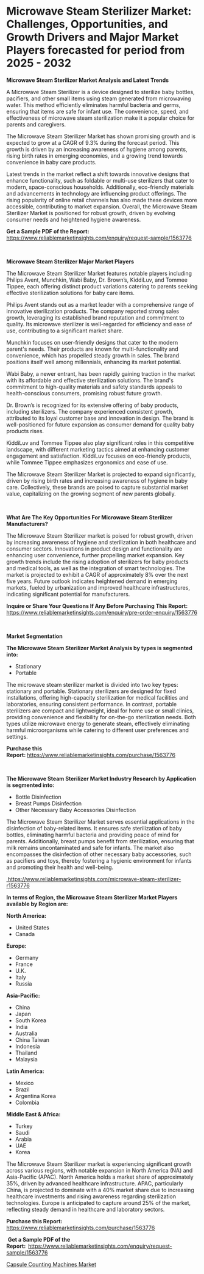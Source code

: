 <p><h1>Microwave Steam Sterilizer Market: Challenges, Opportunities, and Growth Drivers and Major Market Players forecasted for period from 2025 - 2032</h1></p><p><strong>Microwave Steam Sterilizer Market Analysis and Latest Trends</strong></p>
<p><p>A Microwave Steam Sterilizer is a device designed to sterilize baby bottles, pacifiers, and other small items using steam generated from microwaving water. This method efficiently eliminates harmful bacteria and germs, ensuring that items are safe for infant use. The convenience, speed, and effectiveness of microwave steam sterilization make it a popular choice for parents and caregivers.</p><p>The Microwave Steam Sterilizer Market has shown promising growth and is expected to grow at a CAGR of 9.3% during the forecast period. This growth is driven by an increasing awareness of hygiene among parents, rising birth rates in emerging economies, and a growing trend towards convenience in baby care products. </p><p>Latest trends in the market reflect a shift towards innovative designs that enhance functionality, such as foldable or multi-use sterilizers that cater to modern, space-conscious households. Additionally, eco-friendly materials and advancements in technology are influencing product offerings. The rising popularity of online retail channels has also made these devices more accessible, contributing to market expansion. Overall, the Microwave Steam Sterilizer Market is positioned for robust growth, driven by evolving consumer needs and heightened hygiene awareness.</p></p>
<p><strong>Get a Sample PDF of the Report:&nbsp;</strong> <a href="https://www.reliablemarketinsights.com/enquiry/request-sample/1563776?utm_campaign=2143&utm_medium=2&utm_source=Github&utm_content=ia&utm_term=22022025&utm_id=microwave-steam-sterilizer">https://www.reliablemarketinsights.com/enquiry/request-sample/1563776</a></p>
<p>&nbsp;</p>
<p><strong>Microwave Steam Sterilizer Major Market Players</strong></p>
<p><p>The Microwave Steam Sterilizer Market features notable players including Philips Avent, Munchkin, Wabi Baby, Dr. Brown’s, KiddiLuv, and Tommee Tippee, each offering distinct product variations catering to parents seeking effective sterilization solutions for baby care items.</p><p>Philips Avent stands out as a market leader with a comprehensive range of innovative sterilization products. The company reported strong sales growth, leveraging its established brand reputation and commitment to quality. Its microwave sterilizer is well-regarded for efficiency and ease of use, contributing to a significant market share.</p><p>Munchkin focuses on user-friendly designs that cater to the modern parent's needs. Their products are known for multi-functionality and convenience, which has propelled steady growth in sales. The brand positions itself well among millennials, enhancing its market potential.</p><p>Wabi Baby, a newer entrant, has been rapidly gaining traction in the market with its affordable and effective sterilization solutions. The brand's commitment to high-quality materials and safety standards appeals to health-conscious consumers, promising robust future growth.</p><p>Dr. Brown’s is recognized for its extensive offering of baby products, including sterilizers. The company experienced consistent growth, attributed to its loyal customer base and innovation in design. The brand is well-positioned for future expansion as consumer demand for quality baby products rises.</p><p>KiddiLuv and Tommee Tippee also play significant roles in this competitive landscape, with different marketing tactics aimed at enhancing customer engagement and satisfaction. KiddiLuv focuses on eco-friendly products, while Tommee Tippee emphasizes ergonomics and ease of use.</p><p>The Microwave Steam Sterilizer Market is projected to expand significantly, driven by rising birth rates and increasing awareness of hygiene in baby care. Collectively, these brands are poised to capture substantial market value, capitalizing on the growing segment of new parents globally.</p></p>
<p>&nbsp;</p>
<p><strong>What Are The Key Opportunities For Microwave Steam Sterilizer Manufacturers?</strong></p>
<p><p>The Microwave Steam Sterilizer market is poised for robust growth, driven by increasing awareness of hygiene and sterilization in both healthcare and consumer sectors. Innovations in product design and functionality are enhancing user convenience, further propelling market expansion. Key growth trends include the rising adoption of sterilizers for baby products and medical tools, as well as the integration of smart technologies. The market is projected to exhibit a CAGR of approximately 8% over the next five years. Future outlook indicates heightened demand in emerging markets, fueled by urbanization and improved healthcare infrastructures, indicating significant potential for manufacturers.</p></p>
<p><strong>Inquire or Share Your Questions If Any Before Purchasing This Report:</strong> <a href="https://www.reliablemarketinsights.com/enquiry/pre-order-enquiry/1563776?utm_campaign=2143&utm_medium=2&utm_source=Github&utm_content=ia&utm_term=22022025&utm_id=microwave-steam-sterilizer">https://www.reliablemarketinsights.com/enquiry/pre-order-enquiry/1563776</a></p>
<p>&nbsp;</p>
<p><strong>Market Segmentation</strong></p>
<p><strong>The Microwave Steam Sterilizer Market Analysis by types is segmented into:</strong></p>
<p><ul><li>Stationary</li><li>Portable</li></ul></p>
<p><p>The microwave steam sterilizer market is divided into two key types: stationary and portable. Stationary sterilizers are designed for fixed installations, offering high-capacity sterilization for medical facilities and laboratories, ensuring consistent performance. In contrast, portable sterilizers are compact and lightweight, ideal for home use or small clinics, providing convenience and flexibility for on-the-go sterilization needs. Both types utilize microwave energy to generate steam, effectively eliminating harmful microorganisms while catering to different user preferences and settings.</p></p>
<p><strong>Purchase this Report:&nbsp;</strong><a href="https://www.reliablemarketinsights.com/purchase/1563776?utm_campaign=2143&utm_medium=2&utm_source=Github&utm_content=ia&utm_term=22022025&utm_id=microwave-steam-sterilizer">https://www.reliablemarketinsights.com/purchase/1563776</a></p>
<p>&nbsp;</p>
<p><strong>The Microwave Steam Sterilizer Market Industry Research by Application is segmented into:</strong></p>
<p><ul><li>Bottle Disinfection</li><li>Breast Pumps Disinfection</li><li>Other Necessary Baby Accessories Disinfection</li></ul></p>
<p><p>The Microwave Steam Sterilizer Market serves essential applications in the disinfection of baby-related items. It ensures safe sterilization of baby bottles, eliminating harmful bacteria and providing peace of mind for parents. Additionally, breast pumps benefit from sterilization, ensuring that milk remains uncontaminated and safe for infants. The market also encompasses the disinfection of other necessary baby accessories, such as pacifiers and toys, thereby fostering a hygienic environment for infants and promoting their health and well-being.</p></p>
<p><a href="https://www.reliablemarketinsights.com/microwave-steam-sterilizer-r1563776?utm_campaign=2143&utm_medium=2&utm_source=Github&utm_content=ia&utm_term=22022025&utm_id=microwave-steam-sterilizer">&nbsp;https://www.reliablemarketinsights.com/microwave-steam-sterilizer-r1563776</a></p>
<p><strong>In terms of Region, the Microwave Steam Sterilizer Market Players available by Region are:</strong></p>
<p>
    <p> <strong> North America: </strong>
        <ul>
            <li>United States</li>
            <li>Canada</li>
        </ul>
        </p> 
    <p> <strong> Europe: </strong>
        <ul>
            <li>Germany</li>
            <li>France</li>
            <li>U.K.</li>
            <li>Italy</li>
            <li>Russia</li>
        </ul>
        </p> 
    <p> <strong> Asia-Pacific: </strong>
        <ul>
            <li>China</li>
            <li>Japan</li>
            <li>South Korea</li>
            <li>India</li>
            <li>Australia</li>
            <li>China Taiwan</li>
            <li>Indonesia</li>
            <li>Thailand</li>
            <li>Malaysia</li>
        </ul>
        </p> 
    <p> <strong> Latin America: </strong>
        <ul>
            <li>Mexico</li>
            <li>Brazil</li>
            <li>Argentina Korea</li>
            <li>Colombia</li>
        </ul>
        </p> 
    <p> <strong> Middle East & Africa: </strong>
        <ul>
            <li>Turkey</li>
            <li>Saudi</li>
            <li>Arabia</li>
            <li>UAE</li>
            <li>Korea</li>
        </ul>
    </p>
    </p>
<p><p>The Microwave Steam Sterilizer market is experiencing significant growth across various regions, with notable expansion in North America (NA) and Asia-Pacific (APAC). North America holds a market share of approximately 35%, driven by advanced healthcare infrastructure. APAC, particularly China, is projected to dominate with a 40% market share due to increasing healthcare investments and rising awareness regarding sterilization technologies. Europe is anticipated to capture around 25% of the market, reflecting steady demand in healthcare and laboratory sectors.</p></p>
<p><strong>Purchase this Report: </strong><a href="https://www.reliablemarketinsights.com/purchase/1563776?utm_campaign=2143&utm_medium=2&utm_source=Github&utm_content=ia&utm_term=22022025&utm_id=microwave-steam-sterilizer">https://www.reliablemarketinsights.com/purchase/1563776</a></p>
<p>&nbsp;<strong>Get a Sample PDF of the Report:&nbsp;&nbsp;</strong><a href="https://www.reliablemarketinsights.com/enquiry/request-sample/1563776?utm_campaign=2143&utm_medium=2&utm_source=Github&utm_content=ia&utm_term=22022025&utm_id=microwave-steam-sterilizer">https://www.reliablemarketinsights.com/enquiry/request-sample/1563776</a></p>
<p><strong></strong></p>
<p><p><a href="https://github.com/NargisHussain75/Market-Research-Report-List-1/blob/main/capsule-counting-machines-market.md?utm_campaign=2143&utm_medium=2&utm_source=Github&utm_content=ia&utm_term=22022025&utm_id=microwave-steam-sterilizer">Capsule Counting Machines Market</a></p></p>